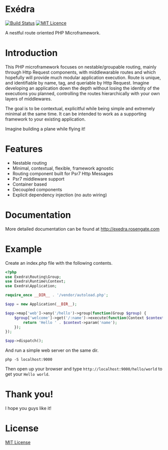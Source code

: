 Exédra
======
[![Build Status](https://travis-ci.org/Rosengate/exedra.svg?branch=master)](https://travis-ci.org/Rosengate/exedra)
[![MIT Licence](https://badges.frapsoft.com/os/mit/mit.png?v=103)](https://github.com/Rosengate/exedra/blob/master/LICENSE)

A nestful route oriented PHP Microframework.

Introduction
======
This PHP microframework focuses on nestable/groupable routing, mainly through Http Request components, with middlewarable routes and which hopefully will provide much modular application execution. Route is unique, and identifiable by name, tag, and queriable by Http Request. Imagine developing an application down the depth without losing the identity of the executions you planned, controlling the routes hierarchically with your own layers of middlewares.

The goal is to be contextual, explicitful while being simple and extremely minimal at the same time. It can be intended to work 
as a supporting framework to your existing application.

Imagine building a plane while flying it!

# Features
- Nestable routing
- Minimal, contextual, flexible, framework agnostic
- Routing component built for Psr7 Http Messages
- Psr7 middleware support
- Container based
- Decoupled components
- Explicit dependency injection (no auto wiring)

Documentation
======
More detailed documentation can be found at http://exedra.rosengate.com

# Example
Create an index.php file with the following contents.
```php
<?php
use Exedra\Routing\Group;
use Exedra\Runtime\Context;
use Exedra\Application;

require_once __DIR__ . '/vendor/autoload.php';

$app = new Application(__DIR__);

$app->map['web']->any('/hello')->group(function(Group $group) {
    $group['welcome']->get('/:name')->execute(function(Context $context) {
        return 'Hello ' . $context->param('name');
    });
});

$app->dispatch();
```
And run a simple web server on the same dir.
```
php -S localhost:9000
```
Then open up your browser and type `http://localhost:9000/hello/world` to get your `Hello world`.

Thank you!
======
I hope you guys like it!

License
======
[MIT License](LICENSE)
